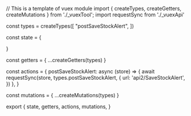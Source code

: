 // This is a template of vuex module
import { createTypes, createGetters, createMutations } from './_vuexTool';
import requestSync from './_vuexApi'

const types = createTypes([
    "postSaveStockAlert",
])

const state = {

}

const getters = {
    ...createGetters(types)
}

const actions = {
    postSaveStockAlert: async (store) => {
        await requestSync(store, types.postSaveStockAlert, {
            url: 'api2/SaveStockAlert',
        })
    },
}

const mutations = {
    ...createMutations(types)
}

export {
    state,
    getters,
    actions,
    mutations,
}